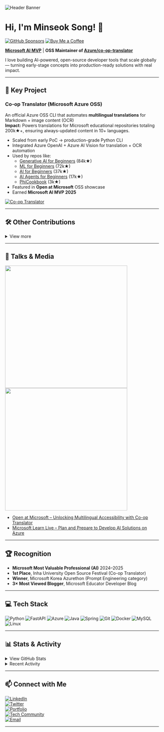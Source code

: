 ![Header Banner](https://github.com/user-attachments/assets/e5c72b81-0bcb-403a-9efe-76d04991d303)

# Hi, I'm Minseok Song! 👋

[![GitHub Sponsors](https://img.shields.io/badge/Sponsor-%E2%9D%A4-lightgrey?logo=githubsponsors&style=for-the-badge)](https://github.com/sponsors/skytin1004)
[![Buy Me a Coffee](https://img.shields.io/badge/Buy%20Me%20a%20Coffee-FFDD00?logo=buymeacoffee&logoColor=black&style=for-the-badge)](https://coff.ee/skytin1004)

**[Microsoft AI MVP](https://mvp.microsoft.com/mvp/profile/78bed86f-8f4b-41f9-ba0c-b707ec42e08c)** | **OSS Maintainer of [Azure/co-op-translator](https://github.com/Azure/co-op-translator)**

I love building AI-powered, open-source developer tools that scale globally — turning early-stage concepts into production-ready solutions with real impact.

---

## 🚀 Key Project

### **Co-op Translator (Microsoft Azure OSS)**

An official Azure OSS CLI that automates **multilingual translations** for Markdown + image content (OCR)  
**Impact:** Powers translations for Microsoft educational repositories totaling 200k★+, ensuring always-updated content in 10+ languages.

- Scaled from early PoC → production-grade Python CLI
- Integrated Azure OpenAI + Azure AI Vision for translation + OCR automation
- Used by repos like:
  - [Generative AI for Beginners](https://github.com/microsoft/Generative-AI-for-beginners) (84k★)
  - [ML for Beginners](https://github.com/microsoft/ML-for-Beginners) (72k★)
  - [AI for Beginners](https://github.com/microsoft/AI-for-Beginners) (37k★)
  - [AI Agents for Beginners](https://github.com/microsoft/AI-Agents-for-Beginners) (17k★)
  - [PhiCookbook](https://github.com/microsoft/PhiCookbook) (3k★)
- Featured in **Open at Microsoft** OSS showcase
- Earned **Microsoft AI MVP 2025**

[![Co-op Translator](https://github-readme-stats.vercel.app/api/pin/?username=Azure&repo=co-op-translator&bg_color=ffffff&title_color=0078D4&text_color=333333&border_color=c0d8f0&border_radius=10)](https://github.com/Azure/co-op-translator)

---

## 🛠 Other Contributions
<details>
<summary>View more</summary>

- **Author @ [Microsoft Phi-3 Cookbook](https://github.com/microsoft/Phi-3CookBook)** – End-to-end fine-tuning & evaluation guides for Phi-3 models in Azure AI Studio (Low-code & Code-first)
- **Contributor @ [Apache Iceberg](https://github.com/apache/iceberg)** – Test migration (JUnit4 → JUnit5) & documentation improvements
- **Microsoft Tech Community Writer** – 10+ Azure AI / LLM / RAG / Responsible AI articles, 150k+ reads, multiple “Most Viewed” features
- **Speaker @ [Microsoft Learn Live](https://www.youtube.com/watch?v=Zl_IFvrKaaY)** – “Plan and Prepare to Develop AI Solutions on Azure” (2k+ live viewers)
- **Early Dev Experience** – Built Flash games at age 10, 10k+ plays, #2 on Flash365 charts
</details>

---

## 🎤 Talks & Media

<p align="left">
  <a href="https://www.youtube.com/watch?v=jX_swfH_KNU">
    <img src="https://img.youtube.com/vi/jX_swfH_KNU/0.jpg" width="400" />
  </a>
  <a href="https://www.youtube.com/watch?v=Zl_IFvrKaaY">
    <img src="https://img.youtube.com/vi/Zl_IFvrKaaY/0.jpg" width="400" />
  </a>
</p>

- [Open at Microsoft – Unlocking Multilingual Accessibility with Co-op Translator](https://www.youtube.com/watch?v=jX_swfH_KNU)  
- [Microsoft Learn Live – Plan and Prepare to Develop AI Solutions on Azure](https://www.youtube.com/watch?v=Zl_IFvrKaaY)  

---

## 🏆 Recognition
- **Microsoft Most Valuable Professional (AI)** 2024–2025
- **1st Place**, Inha University Open Source Festival (Co-op Translator)
- **Winner**, Microsoft Korea Azurethon (Prompt Engineering category)
- **3× Most Viewed Blogger**, Microsoft Educator Developer Blog

---

## 💻 Tech Stack
![Python](https://img.shields.io/badge/Python-3776AB?logo=python&logoColor=white)
![FastAPI](https://img.shields.io/badge/FastAPI-009688?logo=fastapi&logoColor=white)
![Azure](https://img.shields.io/badge/Microsoft%20Azure-0078D4?logo=microsoftazure&logoColor=white)
![Java](https://img.shields.io/badge/Java-007396?logo=java&logoColor=white)
![Spring](https://img.shields.io/badge/Spring-6DB33F?logo=spring&logoColor=white)
![Git](https://img.shields.io/badge/Git-F05032?logo=git&logoColor=white)
![Docker](https://img.shields.io/badge/Docker-2496ED?logo=docker&logoColor=white)
![MySQL](https://img.shields.io/badge/MySQL-4479A1?logo=mysql&logoColor=white)
![Linux](https://img.shields.io/badge/Linux-FCC624?logo=linux&logoColor=black)

---

## 📊 Stats & Activity
<details>
<summary>View GitHub Stats</summary>

[![Stats](https://github-readme-stats.vercel.app/api?username=skytin1004&show_icons=true&theme=tokyonight&rank_icon=github)](https://github.com/anuraghazra/github-readme-stats)  
[![Top Langs](https://github-readme-stats.vercel.app/api/top-langs/?username=skytin1004&layout=compact&theme=tokyonight)](https://github.com/anuraghazra/github-readme-stats)
</details>

<details>
<summary>Recent Activity</summary>

<!--START_SECTION:activity-->
1. 🗣 Commented on [#236](https://github.com/Azure/co-op-translator/issues/236#issuecomment-3346552559) in [Azure/co-op-translator](https://github.com/Azure/co-op-translator)
<!--END_SECTION:activity-->
</details>

---

## 📫 Connect with Me
[![LinkedIn](https://img.shields.io/badge/LinkedIn-0077B5?logo=linkedin&style=for-the-badge&logoColor=white)](https://www.linkedin.com/in/song-ai/)  
[![Twitter](https://img.shields.io/badge/Twitter-1DA1F2?logo=twitter&style=for-the-badge&logoColor=white)](https://x.com/skytin1004)  
[![Portfolio](https://img.shields.io/badge/Portfolio-343a40?logo=GitHub&style=for-the-badge&logoColor=white)](https://skytin1004.github.io/)  
[![Tech Community](https://img.shields.io/badge/Microsoft_Tech_Community-0078D4?logo=microsoft&style=for-the-badge&logoColor=white)](https://techcommunity.microsoft.com/users/minseok_song/2076234)  
[![Email](https://img.shields.io/badge/Email-minseok.song@mssong.com-0078D4?style=for-the-badge&logo=gmail&logoColor=white)](mailto:minseok.song@mssong.com)

---

